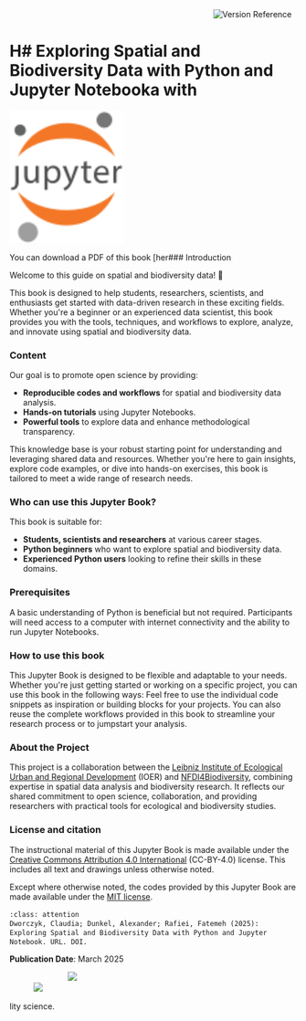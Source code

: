 
<div style="width: 100%;text-align:right;display: flex; align-items: top;">
    <div style="width:100%;text-align:right;margin-top:0px;margin-right:10px"><a href="https://gitlab.hrz.tu-chemnitz.de/ioer/fdz/jupyter-book-nfdi4biodiversity" style="float:right"><img src="https://training.fdz.ioer.info/version.svg" alt="Version Reference" style="float:left"></a></div>
</div>

# H# Exploring Spatial and Biodiversity Data with Python and Jupyter Notebooka with

<img src="/_static/images/jupyter.svg" alt="Jupyter Logo" style="width: 200px;box-shadow: none;"/>

You can download a PDF of this book [her### Introduction

Welcome to this guide on spatial and biodiversity data! 🎉

This book is designed to help students, researchers, scientists, and enthusiasts get started with data-driven research in these exciting fields. Whether you're a beginner or an experienced data scientist, this book provides you with the tools, techniques, and workflows to explore, analyze, and innovate using spatial and biodiversity data.

### Content
Our goal is to promote open science by providing:
- **Reproducible codes and workflows** for spatial and biodiversity data analysis.
- **Hands-on tutorials** using Jupyter Notebooks.
- **Powerful tools** to explore data and enhance methodological transparency.

This knowledge base is your robust starting point for understanding and leveraging shared data and resources. Whether you're here to gain insights, explore code examples, or dive into hands-on exercises, this book is tailored to meet a wide range of research needs.

### Who can use this Jupyter Book?
This book is suitable for:
- **Students, scientists and researchers** at various career stages.
- **Python beginners** who want to explore spatial and biodiversity data.
- **Experienced Python users** looking to refine their skills in these domains.

### Prerequisites
A basic understanding of Python is beneficial but not required. Participants will need access to a computer with internet connectivity and the ability to run Jupyter Notebooks.

### How to use this book
This Jupyter Book is designed to be flexible and adaptable to your needs. Whether you're just getting started or working on a specific project, you can use this book in the following ways: Feel free to use the individual code snippets as inspiration or building blocks for your projects. You can also reuse the complete workflows provided in this book to streamline your research process or to jumpstart your analysis.

### About the Project
This project is a collaboration between the [Leibniz Institute of Ecological Urban and Regional Development](https://www.ioer.de/en/) (IOER) and [NFDI4Biodiversity](https://www.nfdi4biodiversity.org/en/), combining expertise in spatial data analysis and biodiversity research. It reflects our shared commitment to open science, collaboration, and providing researchers with practical tools for ecological and biodiversity studies.

### License and citation
The instructional material of this Jupyter Book is made available under the [Creative Commons Attribution 4.0 International](https://spdx.org/licenses/CC-BY-4.0.html) (CC-BY-4.0) license.
This includes all text and drawings unless otherwise noted.

Except where otherwise noted, the codes provided by this Jupyter Book are made available under the [MIT license](https://spdx.org/licenses/MIT.html). 

 ```{admonition} Recommended citation
:class: attention
Dworczyk, Claudia; Dunkel, Alexander; Rafiei, Fatemeh (2025): Exploring Spatial and Biodiversity Data with Python and Jupyter Notebook. URL. DOI.
```

**Publication Date**: March 2025


<div class="fig-no-shadow" style="text-align: center;">
    <img src="../_static/images/ioer-rdc.svg" width="300" style="display: inline-block">
    <img src="https://www.nfdi4biodiversity.org/documents/18/NFDI_4_Biodiversity___Logo_Positiv_Kopie.png" width="400" style="display: inline-block; margin-right: 20px;">
</div>


lity science.
